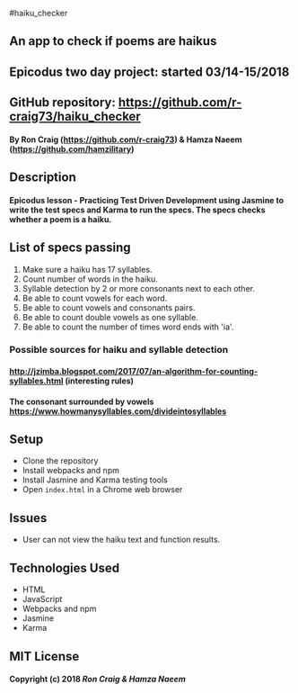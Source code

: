 #haiku_checker

## An app to check if poems are haikus

## Epicodus two day project: started 03/14-15/2018

## GitHub repository: https://github.com/r-craig73/haiku_checker

#### By Ron Craig (https://github.com/r-craig73) & Hamza Naeem (https://github.com/hamzilitary)

## Description
#### Epicodus lesson - Practicing Test Driven Development using Jasmine to write the test specs and Karma to run the specs.  The specs checks whether a poem is a haiku.

## List of specs passing
1. Make sure a haiku has 17 syllables.
2. Count number of words in the haiku.
3. Syllable detection by 2 or more consonants next to each other.
4. Be able to count vowels for each word.
5. Be able to count vowels and consonants pairs.
6. Be able to count double vowels as one syllable.
7. Be able to count the number of times word ends with 'ia'.

### Possible sources for haiku and syllable detection
#### http://jzimba.blogspot.com/2017/07/an-algorithm-for-counting-syllables.html (interesting rules)
#### The consonant surrounded by vowels https://www.howmanysyllables.com/divideintosyllables

## Setup
* Clone the repository
* Install webpacks and npm
* Install Jasmine and Karma testing tools
* Open `index.html` in a Chrome web browser

## Issues
* User can not view the haiku text and function results.

## Technologies Used
* HTML
* JavaScript
* Webpacks and npm
* Jasmine
* Karma

## MIT License

#### Copyright (c) 2018 _Ron Craig & Hamza Naeem_
